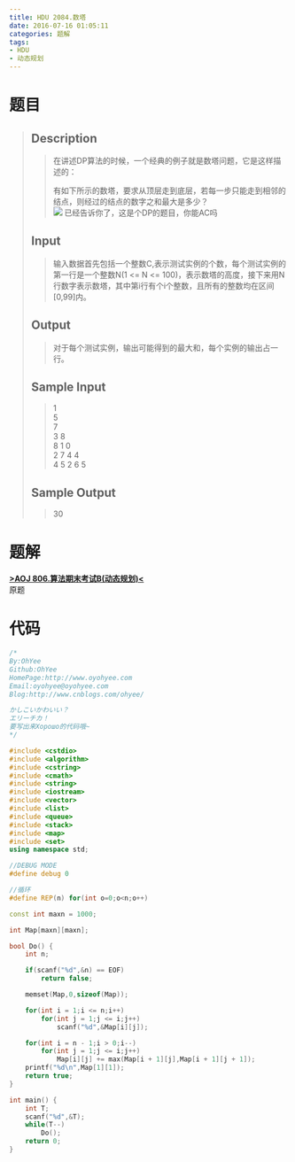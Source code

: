 ```yaml
---
title: HDU 2084.数塔
date: 2016-07-16 01:05:11
categories: 题解
tags:
- HDU
- 动态规划
---
```

# 题目
> 
> ## Description  
>> 在讲述DP算法的时候，一个经典的例子就是数塔问题，它是这样描述的：   
>>   
>> 有如下所示的数塔，要求从顶层走到底层，若每一步只能走到相邻的结点，则经过的结点的数字之和最大是多少？   
>> ![](http://acm.hdu.edu.cn/data/images/2084-1.jpg)
>> 已经告诉你了，这是个DP的题目，你能AC吗   
>>    
>> <!--more-->  
> 
> ## Input  
>> 输入数据首先包括一个整数C,表示测试实例的个数，每个测试实例的第一行是一个整数N(1 <= N <= 100)，表示数塔的高度，接下来用N行数字表示数塔，其中第i行有个i个整数，且所有的整数均在区间[0,99]内。   
>>    
> 
> ## Output  
>> 对于每个测试实例，输出可能得到的最大和，每个实例的输出占一行。   
>>    
> 
> ## Sample Input  
>> 1  
>> 5  
>> 7  
>> 3 8  
>> 8 1 0   
>> 2 7 4 4  
>> 4 5 2 6 5   
>>    
> 
> ## Sample Output  
>> 30   


# 题解
[**>AOJ 806.算法期末考试B(动态规划)<**](/post/AOJ/806.html)  
原题  

# 代码
```cpp 数塔 https://github.com/OhYee/ACM.github.io/blob/master\HDU\2084.数塔.cpp 代码备份
/*
By:OhYee
Github:OhYee
HomePage:http://www.oyohyee.com
Email:oyohyee@oyohyee.com
Blog:http://www.cnblogs.com/ohyee/

かしこいかわいい？
エリーチカ！
要写出来Хорошо的代码哦~
*/

#include <cstdio>
#include <algorithm>
#include <cstring>
#include <cmath>
#include <string>
#include <iostream>
#include <vector>
#include <list>
#include <queue>
#include <stack>
#include <map>
#include <set>
using namespace std;

//DEBUG MODE
#define debug 0

//循环
#define REP(n) for(int o=0;o<n;o++)

const int maxn = 1000;

int Map[maxn][maxn];

bool Do() {
	int n;

	if(scanf("%d",&n) == EOF)
		return false;

	memset(Map,0,sizeof(Map));

	for(int i = 1;i <= n;i++)
		for(int j = 1;j <= i;j++)
			scanf("%d",&Map[i][j]);

	for(int i = n - 1;i > 0;i--)
		for(int j = 1;j <= i;j++)
			Map[i][j] += max(Map[i + 1][j],Map[i + 1][j + 1]);
	printf("%d\n",Map[1][1]);
	return true;
}

int main() {
	int T;
	scanf("%d",&T);
	while(T--)
		Do();
	return 0;
}
```